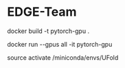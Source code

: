 # EDGE-Team

docker build -t pytorch-gpu .

docker run --gpus all -it pytorch-gpu

source activate /miniconda/envs/UFold